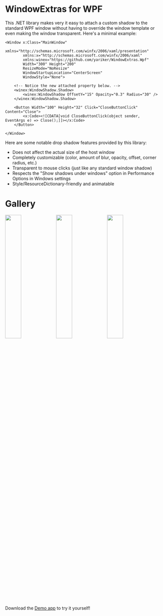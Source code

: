 # WindowExtras for WPF

This .NET library makes very it easy to attach a custom shadow to the standard WPF window without having to override the window template
or even making the window transparent. Here's a minimal example:

```XAML
<Window x:Class="MainWindow"
        xmlns="http://schemas.microsoft.com/winfx/2006/xaml/presentation"
        xmlns:x="http://schemas.microsoft.com/winfx/2006/xaml"
        xmlns:winex="https://github.com/yariker/WindowExtras.Wpf"
        Width="300" Height="200"
        ResizeMode="NoResize"
        WindowStartupLocation="CenterScreen"
        WindowStyle="None">
    
    <!-- Notice the new attached property below. -->
    <winex:WindowShadow.Shadow>
        <winex:WindowShadow OffsetY="15" Opacity="0.3" Radius="30" />
    </winex:WindowShadow.Shadow>

    <Button Width="100" Height="32" Click="CloseButtonClick" Content="Close">
        <x:Code><![CDATA[void CloseButtonClick(object sender, EventArgs e) => Close();]]></x:Code>
    </Button>

</Window>
```

Here are some notable drop shadow features provided by this library:
* Does not affect the actual size of the host window
* Completely customizable (color, amount of blur, opacity, offset, corner radius, etc.)
* Transparent to mouse clicks (just like any standard window shadow)
* Respects the "Show shadows under windows" option in Performance Options in Windows settings
* Style/ResourceDictionary-friendly and animatable

# Gallery

<p float='middle'>
  <img src='doc/Demo1.png' width='32%' />
  <img src='doc/Demo2.png' width='32%' />
  <img src='doc/Demo3.png' width='32%' />
</p>

Download the [Demo app](https://github.com/yariker/WindowExtras.Wpf/releases) to try it yourself!

